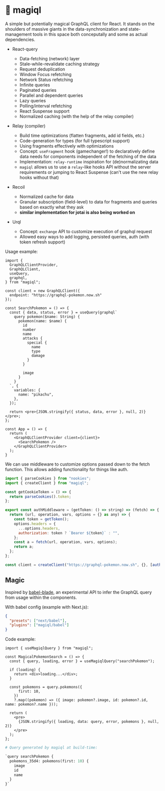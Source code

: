 # 🧙 magiql

A simple but potentially magical GraphQL client for React. It stands on the shoulders of massive giants in the data-synchronization and state-management tools in this space both conceputally and some as actual dependencies.

* React-query
  * Data-fetching (network) layer
  * Stale-while-revalidate caching strategy
  * Request deduplication
  * Window Focus refetching
  * Network Status refetching
  * Infinite queries
  * Paginated queries
  * Parallel and dependent queries
  * Lazy queries
  * Polling/interval refetching
  * React Suspense support
  * Normalized caching (with the help of the relay compiler)
 
* Relay (compiler)
  * Build time optimizations (flatten fragments, add id fields, etc.)
  * Code-generation for types (for full typescript support)
  * Using fragments effectively with optimizations
  * Concept: `useFragment` hook (gamechanger!) to declaratively define data needs for components independent of the fetching of the data
  * Implementation: `relay-runtime` inspiration for (de)normalizating data
  * `magiql` allows us to use a `relay`-like hooks API without the server requirements or jumping to React Suspense (can't use the new relay hooks without that)
  
* Recoil
  * Normalized cache for data
  * Granular subscription (field-level) to data for fragments and queries based on exactly what they ask
  * **similar implementation for jotai is also being worked on**
  
* Urql
  * Concept: `exchange` API to customize execution of graphql request
  * Allowed easy ways to add logging, persisted queries, auth (with token refresh support)

Usage example:

```tsx
import {
  GraphQLClientProvider,
  GraphQLClient,
  useQuery,
  graphql,
} from "magiql";

const client = new GraphQLClient({
  endpoint: "https://graphql-pokemon.now.sh"
});

const SearchPokemon = () => {
  const { data, status, error } = useQuery(graphql`
    query pokemon($name: String) {
      pokemon(name: $name) {
        id
        number
        name
        attacks {
          special {
            name
            type
            damage
          }
        }

        image
      }
    }
  `, {
    variables: {
      name: "pikachu",
    },
  });

  return <pre>{JSON.stringify({ status, data, error }, null, 2)}</pre>;
};

const App = () => {
  return (
    <GraphQLClientProvider client={client}>
      <SearchPokemon />
    </GraphQLClientProvider>
  );
}

```

We can use middleware to customize options passed down to the fetch function. This allows adding functionality for things like auth.

```javascript
import { parseCookies } from "nookies";
import { createClient } from "magiql";

const getCookieToken = () => {
  return parseCookies().token;
};

export const authMiddleware = (getToken: () => string) => (fetch) => {
  return (url, operation, vars, options = {} as any) => {
    const token = getToken();
    options.headers = {
      ...options.headers,
      authorization: token ? `Bearer ${token}` : "",
    };
    const a = fetch(url, operation, vars, options);
    return a;
  };
};

const client = createClient("https://graphql-pokemon.now.sh", {}, [authMiddleware(getCookieToken)]);

```

## Magic

Inspired by [babel-blade](https://github.com/babel-blade/babel-blade), an experimental API to infer
the GraphQL query from usage within the components.

With babel config (example with Next.js):

```json
{
  "presets": ["next/babel"],
  "plugins": ["magiql/babel"]
}
```

Code example:

```tsx
import { useMagiqlQuery } from "magiql";

const MagicalPokemonSearch = () => {
  const { query, loading, error } = useMagiqlQuery("searchPokemon");
  
  if (loading) {
    return <div>loading...</div>;
  }

  const pokemons = query.pokemons({
      first: 10,
    })
    ?.map((pokemon) => ({ image: pokemon?.image, id: pokemon?.id, name: pokemon?.name }));

  return (
    <pre>
      {JSON.stringify({ loading, data: query, error, pokemons }, null, 2)}
    </pre>
  );
};
```

```graphql
# Query generated by magiql at build-time:

`query searchPokemon {
  pokemons_35d4: pokemons(first: 10) {
    image
    id
    name
  }
}`
```

